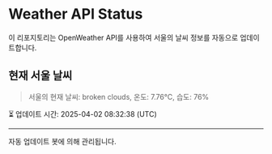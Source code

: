 
# Weather API Status

이 리포지토리는 OpenWeather API를 사용하여 서울의 날씨 정보를 자동으로 업데이트합니다.

## 현재 서울 날씨
> 서울의 현재 날씨: broken clouds, 온도: 7.76°C, 습도: 76%

⏳ 업데이트 시간: 2025-04-02 08:32:38 (UTC)

---
자동 업데이트 봇에 의해 관리됩니다.
